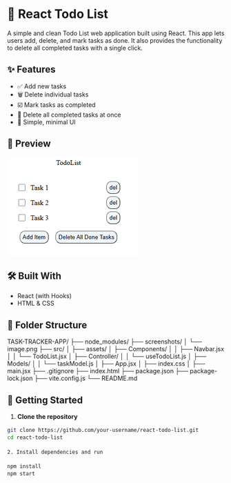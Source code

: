 # 📝 React Todo List

A simple and clean Todo List web application built using React. This app lets users add, delete, and mark tasks as done. It also provides the functionality to delete all completed tasks with a single click.

## ✨ Features

- ✅ Add new tasks
- 🗑️ Delete individual tasks
- ☑️ Mark tasks as completed
- 🧹 Delete all completed tasks at once
- 💅 Simple, minimal UI

## 📸 Preview

![App Preview](screenshots\image.png)

## 🛠️ Built With

- React (with Hooks)
- HTML & CSS

## 📂 Folder Structure

TASK-TRACKER-APP/
├── node_modules/
├── screenshots/
│ └── image.png
├── src/
│ ├── assets/
│ ├── Components/
│ │ ├── Navbar.jsx
│ │ └── TodoList.jsx
│ ├── Controller/
│ │ └── useTodoList.js
│ ├── Models/
│ │ └── taskModel.js
│ ├── App.jsx
│ ├── index.css
│ ├── main.jsx
├── .gitignore
├── index.html
├── package.json
├── package-lock.json
├── vite.config.js
└── README.md

## 🚀 Getting Started

1. **Clone the repository**

```bash
git clone https://github.com/your-username/react-todo-list.git
cd react-todo-list

2. Install dependencies and run

npm install
npm start

